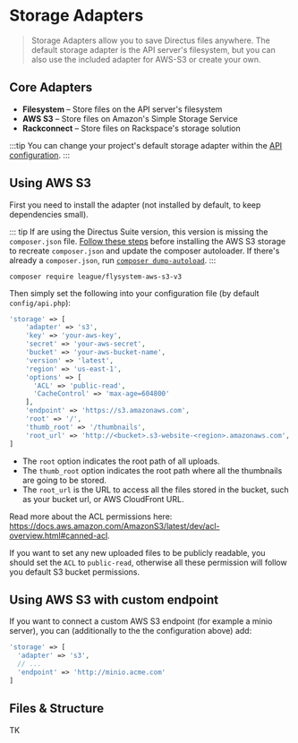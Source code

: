 # Storage Adapters

> Storage Adapters allow you to save Directus files anywhere. The default storage adapter is the API server's filesystem, but you can also use the included adapter for AWS-S3 or create your own.

## Core Adapters

* **Filesystem** – Store files on the API server's filesystem
* **AWS S3** – Store files on Amazon's Simple Storage Service
* **Rackconnect** – Store files on Rackspace's storage solution

:::tip
You can change your project's default storage adapter within the [API configuration](../advanced/api/configuration.html#storage).
:::

## Using AWS S3

First you need to install the adapter (not installed by default, to keep dependencies small).

::: tip
If are using the Directus Suite version, this version is missing the `composer.json` file. [Follow these steps](https://github.com/directus/api/issues/620#issuecomment-449905619) before installing the AWS S3 storage to recreate `composer.json` and update the composer autoloader. If there's already a `composer.json`, run [`composer dump-autoload`](https://getcomposer.org/doc/03-cli.md#dump-autoload-dumpautoload-).
:::

`composer require league/flysystem-aws-s3-v3`

Then simply set the following into your configuration file (by default `config/api.php`):

```php
'storage' => [
    'adapter' => 's3',
    'key' => 'your-aws-key',
    'secret' => 'your-aws-secret',
    'bucket' => 'your-aws-bucket-name',
    'version' => 'latest',
    'region' => 'us-east-1',
    'options' => [
      'ACL' => 'public-read',
      'CacheControl' => 'max-age=604800'
    ],
    'endpoint' => 'https://s3.amazonaws.com',
    'root' => '/',
    'thumb_root' => '/thumbnails',
    'root_url' => 'http://<bucket>.s3-website-<region>.amazonaws.com',
]
```

- The `root` option indicates the root path of all uploads.
- The `thumb_root` option indicates the root path where all the thumbnails are going to be stored.
- The `root_url` is the URL to access all the files stored in the bucket, such as your bucket url, or AWS CloudFront URL.

Read more  about the ACL permissions here: https://docs.aws.amazon.com/AmazonS3/latest/dev/acl-overview.html#canned-acl.

If you want to set any new uploaded files to be publicly readable, you should set the `ACL` to `public-read`, otherwise all these permission will follow you default S3 bucket permissions.

## Using AWS S3 with custom endpoint

If you want to connect a custom AWS S3 endpoint (for example a minio server), you can (additionally to the the configuration above) add:

```php
'storage' => [
  'adapter' => 's3',
  // ...
  'endpoint' => 'http://minio.acme.com'
]
```

## Files & Structure

TK
